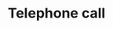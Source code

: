 ---
title: Telephone call
tags: ["telephone", "call", "phone", "communication", "ringing", "dialing", "conversation"]
icon: telephone-call
svg: '<svg xmlns="http://www.w3.org/2000/svg" width="24" height="24" fill="none" viewBox="0 0 24 24" stroke-width="1.5" stroke-linecap="round" stroke-linejoin="round" stroke="currentColor"><path d="M15.6 14.521c-2.395 2.521-8.504-3.533-6.1-6.063 1.468-1.545-.19-3.31-1.108-4.609-1.723-2.435-5.504.927-5.39 3.066.363 6.746 7.66 14.74 14.726 14.042 2.21-.218 4.75-4.21 2.215-5.669-1.268-.73-3.009-2.17-4.343-.767ZM14 3a7 7 0 0 1 7 7m-7-3a3 3 0 0 1 3 3"/></svg>'
---